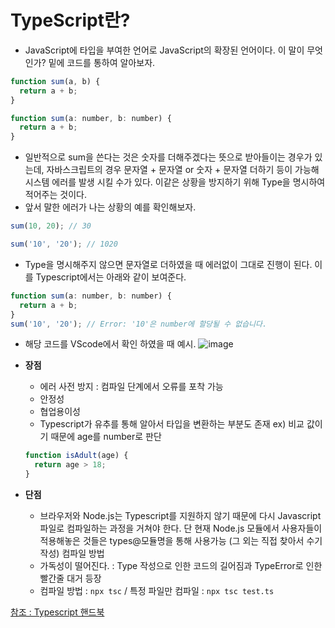 # TypeScript란?
- JavaScript에 타입을 부여한 언어로 JavaScript의 확장된 언어이다.
이 말이 무엇인가? 밑에 코드를 통하여 알아보자.
```javascript
function sum(a, b) {
  return a + b;
}

function sum(a: number, b: number) {
  return a + b;
}
```
- 일반적으로 sum을 쓴다는 것은 숫자를 더해주겠다는 뜻으로 받아들이는 경우가 있는데, 자바스크립트의 경우
문자열 + 문자열 or 숫자 + 문자열 더하기 등이 가능해 시스템 에러를 발생 시킬 수가 있다. 이같은 상황을 방지하기 위해
Type을 명시하여 적어주는 것이다.
- 앞서 말한 에러가 나는 상황의 예를 확인해보자.
```javascript
sum(10, 20); // 30

sum('10', '20'); // 1020
```
- Type을 명시해주지 않으면 문자열로 더하였을 때 에러없이 그대로 진행이 된다. 
이를 Typescript에서는 아래와 같이 보여준다.
```javascript
function sum(a: number, b: number) {
  return a + b;
}
sum('10', '20'); // Error: '10'은 number에 할당될 수 없습니다.
```
- 해당 코드를 VScode에서 확인 하였을 때 예시.
![image](https://github.com/bjsystems/rnd/assets/121341413/e8a34086-f0fb-4a75-ba51-d22ae589e649)

- **장점**
    - 에러 사전 방지 : 컴파일 단계에서 오류를 포착 가능
    - 안정성
    - 협업용이성
    - Typescript가 유추를 통해 알아서 타입을 변환하는 부분도 존재 ex) 비교 값이기 때문에 age를 number로 판단
    ```javascript 
    function isAdult(age) {
      return age > 18;
  }
    ```

- **단점**
    - 브라우저와 Node.js는 Typescript를 지원하지 않기 때문에 다시 Javascript파일로 컴파일하는 과정을 거쳐야 한다.
    단 현재 Node.js 모듈에서 사용자들이 적용해놓은 것들은 types@모듈명을 통해 사용가능 (그 외는 직접 찾아서 수기 작성)
    컴파일 방법
    - 가독성이 떨어진다. : Type 작성으로 인한 코드의 길어짐과 TypeError로 인한 빨간줄 대거 등장
    - 컴파일 방법 : `npx tsc` / 특정 파일만 컴파일 : `npx tsc test.ts`
 
[참조 : Typescript 핸드북](https://joshua1988.github.io/ts/why-ts.html#%ED%83%80%EC%9E%85%EC%8A%A4%ED%81%AC%EB%A6%BD%ED%8A%B8%EB%9E%80)
